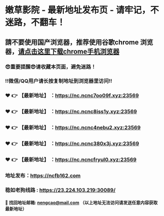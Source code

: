 # 嫩草影院 - 最新地址发布页 - 请牢记，不迷路，不翻车！

## 請不要使用国产浏览器，推荐使用谷歌chrome 浏览器，<a href = "https://www.google.cn/chrome/">请点击这里下载chrome手机浏览器</a>

### :sunglasses:重要提醒:sunglasses:请收藏本页面，避免迷路！
### ‼️微信/QQ用户请长按复制地址到浏览器里访问‼️

### :heart: :point_right: 【最新地址】 ：https://nc.ncnc7oo09f.xyz:23569
### :heart: :point_right: 【最新地址】 ：https://nc.ncnc8iss1y.xyz:23569
### :heart: :point_right: 【最新地址】 ：https://nc.ncnc4nebu2.xyz:23569
### :heart: :point_right: 【最新地址】 ：https://nc.ncnc380x3j.xyz:23569
### :heart: :point_right: 【最新地址】 ：https://nc.ncncfryul0.xyz:23569

### 地址发布：https://ncfb162.com
### 稳如老狗线路 : https://23.224.103.219:30089/

#### :e-mail: __找回地址邮箱: nengcao@mail.com （以上地址无法访问请发送任意内容获取最新地址）__
